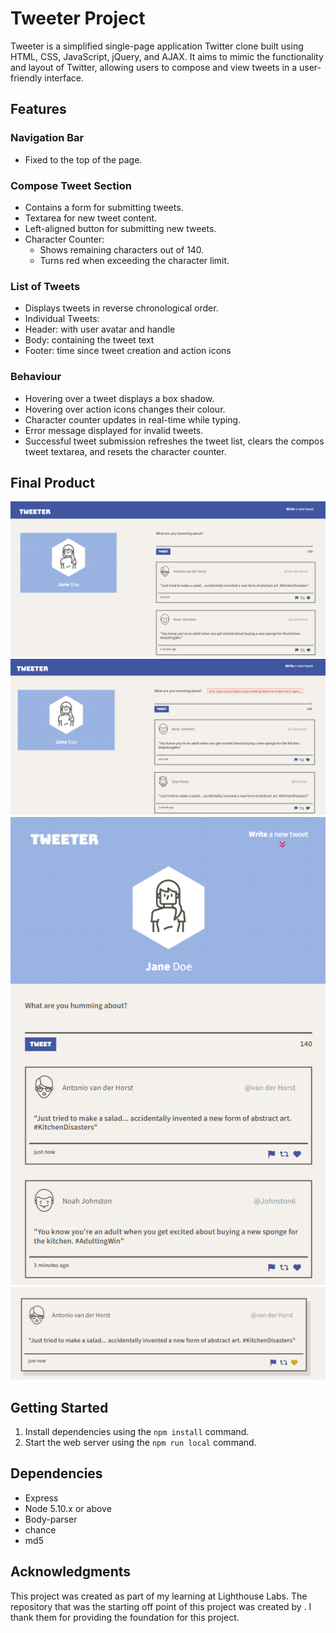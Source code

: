 # Tweeter Project

Tweeter is a simplified single-page application Twitter clone built using HTML, CSS, JavaScript, jQuery, and AJAX. It aims to mimic the functionality and layout of Twitter, allowing users to compose and view tweets in a user-friendly interface. 



## Features
### Navigation Bar

- Fixed to the top of the page.

### Compose Tweet Section

- Contains a form for submitting tweets.
- Textarea for new tweet content.
- Left-aligned button for submitting new tweets.
- Character Counter: 
   - Shows remaining characters out of 140.
   - Turns red when exceeding the character limit.

### List of Tweets

- Displays tweets in reverse chronological order.
- Individual Tweets:
- Header: with user avatar and handle 
- Body: containing the tweet text
- Footer: time since tweet creation and action icons
 
### Behaviour

- Hovering over a tweet displays a box shadow.
- Hovering over action icons changes their colour.
- Character counter updates in real-time while typing.
- Error message displayed for invalid tweets.
- Successful tweet submission refreshes the tweet list, clears the compos tweet textarea, and resets the character counter.


## Final Product

!["Tweeter desktop format"](https://github.com/Mekyle28/tweeter/blob/master/docs/tweeter-desktop-view.png?raw=true)
!["Tweeter with Error message"](https://github.com/Mekyle28/tweeter/blob/master/docs/tweeter-with-error-message.png?raw=true)
!["Tweeter mobile/tablet format"](https://github.com/Mekyle28/tweeter/blob/master/docs/tweeter-mobile-view.png?raw=true)
!["Tweet showing box shadow and icom color change"](https://github.com/Mekyle28/tweeter/blob/master/docs/tweeter-tweet.png?raw=true)

## Getting Started

1. Install dependencies using the `npm install` command.
2. Start the web server using the `npm run local` command. 


## Dependencies

- Express
- Node 5.10.x or above
- Body-parser
- chance
- md5

## Acknowledgments

This project was created as part of my learning at Lighthouse Labs. The repository that was the starting off point of this project was created by []([lighthouse-labs](https://github.com/lighthouse-labs/tweeter)). I thank them for providing the foundation for this project.



